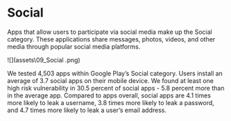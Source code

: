 # Social

Apps that allow users to participate via social media make up the Social category. These applications share messages, photos, videos, and other media through popular social media platforms. 

![](assets\09_Social .png)

We tested 4,503 apps within Google Play’s Social category. Users install an average of 3.7 social apps on their mobile device. We found at least one high risk vulnerability in 30.5 percent of social apps - 5.8 percent more than in the average app. Compared to apps overall, social apps are 4.1 times more likely to leak a username, 3.8 times more likely to leak a password, and 4.7 times more likely to leak a user’s email address.
